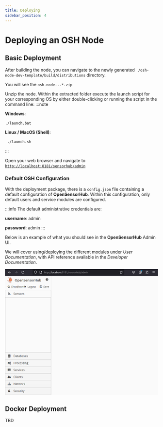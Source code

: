 ```yaml
---
title: Deploying
sidebar_position: 4
---
```


# Deploying an OSH Node

## Basic Deployment

After building the node, you can navigate to the newly generated ``` /osh-node-dev-template/build/distributions``` directory.

You will see the `osh-node-..*.zip`

Unzip the node. Within the extracted folder execute the launch script for your corresponding OS by either double-clicking or running the script in the command line:
:::note

**Windows**: 

``` cmd 
./launch.bat
```
**Linux / MacOS (Shell)**:
``` cmd
 ./launch.sh
```
:::


Open your web browser and navigate to [`http://localhost:8181/sensorhub/admin`](http://localhost:8181/sensorhub/admin)


### Default OSH Configuration
With the deployment package, there is a `config.json` file containing a default configuration of **OpenSensorHub**. Within this configuration, only default users and service modules are configured. 

:::info
The default administrative credentials are:

**username**: admin

**password**: admin
:::

Below is an example of what you should see in the **OpenSensorHub** Admin UI. 

We will cover using/deploying the different modules under *User Documentation*, with API reference available in the *Developer Documentation*.

![OSH Admin User Interface](../../assets/osh/adminui/adminui.PNG)

## Docker Deployment

TBD